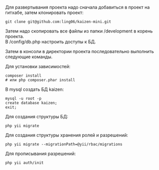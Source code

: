 Для развертывания проекта надо сначала добавиться в проект на гитхабе, затем клонировать проект:
~~~
git clone git@github.com:ling06/kaizen-mini.git
~~~

Затем надо скопировать все файлы из папки /development в корень проекта.  
В /config/db.php настроить доступы к БД.

Затем в консоли в директории проекта последовательно выполнить следующие команды.

Для установки зависимостей:
~~~
composer install
# или php composer.phar install
~~~

В mysql создать БД kaizen:
~~~
mysql -u root -p
create database kaizen;
exit;
~~~

Для создания структуры БД:
~~~
php yii migrate
~~~

Для создания структуры хранения ролей и разрешений:
~~~
php yii migrate --migrationPath=@yii/rbac/migrations
~~~

Для прописывания разрешений:
~~~
php yii auth/init
~~~